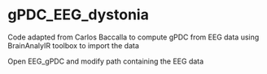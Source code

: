 # gPDC_EEG_dystonia
Code adapted from Carlos Baccalla to compute gPDC from EEG data using BrainAnalyIR toolbox to import the data

Open EEG_gPDC and modify path containing the EEG data
